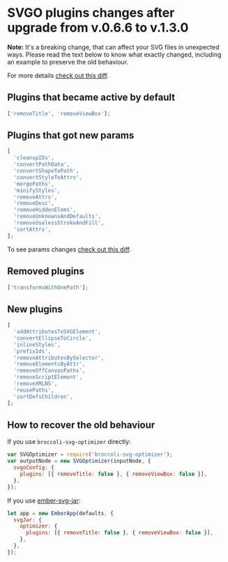 # SVGO plugins changes after upgrade from v.0.6.6 to v.1.3.0

**Note:** It's a breaking change, that can affect your SVG files in unexpected ways. Please read the text below to know what exactly changed, including an example to preserve the old behaviour.

For more details [check out this diff][diff].

## Plugins that became active by default

```js
['removeTitle', 'removeViewBox'];
```

## Plugins that got new params

```js
[
  'cleanupIDs',
  'convertPathData',
  'convertShapeToPath',
  'convertStyleToAttrs',
  'mergePaths',
  'minifyStyles',
  'removeAttrs',
  'removeDesc',
  'removeHiddenElems',
  'removeUnknownsAndDefaults',
  'removeUselessStrokeAndFill',
  'sortAttrs',
];
```

To see params changes [check out this diff][diff].

## Removed plugins

```js
['transformsWithOnePath'];
```

## New plugins

```js
[
  'addAttributesToSVGElement',
  'convertEllipseToCircle',
  'inlineStyles',
  'prefixIds',
  'removeAttributesBySelector',
  'removeElementsByAttr',
  'removeOffCanvasPaths',
  'removeScriptElement',
  'removeXMLNS',
  'reusePaths',
  'sortDefsChildren',
];
```

## How to recover the old behaviour

If you use `broccoli-svg-optimizer` directly:

```js
var SVGOptimizer = require('broccoli-svg-optimizer');
var outputNode = new SVGOptimizer(inputNode, {
  svgoConfig: {
    plugins: [{ removeTitle: false }, { removeViewBox: false }],
  },
});
```

If you use [ember-svg-jar](https://github.com/voltidev/ember-svg-jar):

```js
let app = new EmberApp(defaults, {
  svgJar: {
    optimizer: {
      plugins: [{ removeTitle: false }, { removeViewBox: false }],
    },
  },
});
```

[diff]: https://github.com/voltidev/broccoli-svg-optimizer/commit/58057a2cd521160b1eaba058303774f427cdd1f0#diff-e5d4ccd3cd14c513eca40fc7a5f48182
